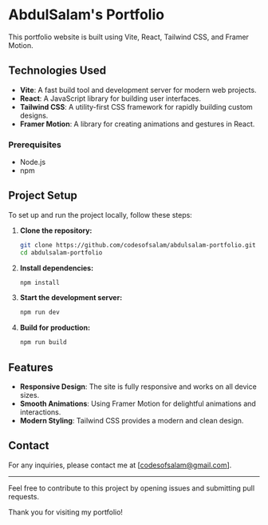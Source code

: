 # AbdulSalam's Portfolio

This portfolio website is built using Vite, React, Tailwind CSS, and Framer Motion.

## Technologies Used

- **Vite**: A fast build tool and development server for modern web projects.
- **React**: A JavaScript library for building user interfaces.
- **Tailwind CSS**: A utility-first CSS framework for rapidly building custom designs.
- **Framer Motion**: A library for creating animations and gestures in React.

### Prerequisites

- Node.js
- npm
  
## Project Setup

To set up and run the project locally, follow these steps:

1. **Clone the repository:**
   ```bash
   git clone https://github.com/codesofsalam/abdulsalam-portfolio.git
   cd abdulsalam-portfolio
   ```


2. **Install dependencies:**
   ```bash
   npm install
   ```

3. **Start the development server:**
   ```bash
   npm run dev
   ```

4. **Build for production:**
   ```bash
   npm run build
   ```

## Features

- **Responsive Design**: The site is fully responsive and works on all device sizes.
- **Smooth Animations**: Using Framer Motion for delightful animations and interactions.
- **Modern Styling**: Tailwind CSS provides a modern and clean design.



## Contact

For any inquiries, please contact me at [codesofsalam@gmail.com].

---

Feel free to contribute to this project by opening issues and submitting pull requests.

Thank you for visiting my portfolio!
